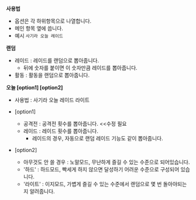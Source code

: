 
**사용법**

- 옵션은 각 하위항목으로 나열합니다.
- 메인 항목 옆에 씁니다.
- 예시 ```사기라 오늘 레이드```

**랜덤**
  - 레이드 : 레이드를 랜덤으로 뽑아줍니다.
    - 뒤에 숫자를 붙이면 이 숫자만큼 레이드를 뽑아줍니다.
  - 활동 : 활동을 랜덤으로 뽑아줍니다.

**오늘 [option1] [option2]**
  - 사용법 : 사기라 오늘 레이드 라이트

  - [option1]
    - 공격전 : 공격전 횟수를 뽑아줍니다. <<수정 필요
    - 레이드 : 레이드 횟수를 뽑아줍니다.
      - 레이드의 경우, 자동으로 랜덤 레이드 기능도 같이 뽑아줍니다.

  - [option2]
    - 아무것도 안 쓸 경우 : 노말모드, 무난하게 즐길 수 있는 수준으로 되어있습니다.
    - '하드' : 하드모드, 빡세게 하지 않으면 달성하기 어려운 수준으로 구성되어 있습니다.
    - '라이트' : 이지모드, 가볍게 즐길 수 있는 수준에서 랜덤으로 몇 번 돌아야되는 지 알려줍니다.
